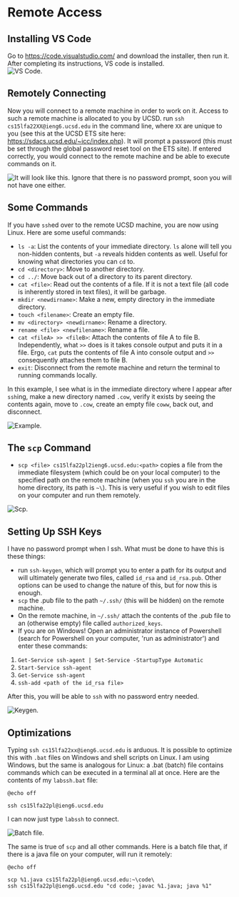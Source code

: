 # Remote Access

## Installing VS Code

Go to https://code.visualstudio.com/ and download the installer, then run it. After completing its instructions, VS code is installed.<br>
![VS Code.](report0vscode.PNG)

## Remotely Connecting

Now you will connect to a remote machine in order to work on it. Access to such a remote machine is allocated to you by UCSD. run ```ssh cs15lfa22XX@ieng6.ucsd.edu``` in the command line, where ```XX``` are unique to you (see this at the UCSD ETS site here: https://sdacs.ucsd.edu/~icc/index.php). It will prompt a password (this must be set through the global password reset tool on the ETS site). If entered correctly, you would connect to the remote machine and be able to execute commands on it. <br>

![It will look like this. Ignore that there is no password prompt, soon you will not have one either.](report0ssh.PNG)

## Some Commands

If you have ```ssh```ed over to the remote UCSD machine, you are now using Linux. Here are some useful commands:

- ``ls -a``: List the contents of your immediate directory. ``ls`` alone will tell you non-hidden contents, but ``-a`` reveals hidden contents as well. Useful for knowing what directories you can ``cd`` to.
- ``cd <directory>``: Move to another directory.
- ``cd ../``: Move back out of a directory to its parent directory.
- ``cat <file>``: Read out the contents of a file. If it is not a text file (all code is inherently stored in text files), it will be garbage.
- ``mkdir <newdirname>``: Make a new, empty directory in the immediate directory.
- ``touch <filename>``: Create an empty file.
- ``mv <directory> <newdirname>``: Rename a directory.
- ``rename <file> <newfilename>``: Rename a file.
- ``cat <fileA> >> <fileB>``: Attach the contents of file A to file B. Independently, what ``>>`` does is it takes console output and puts it in a file. Ergo, ``cat`` puts the contents of file A into console output and ``>>`` consequently attaches them to file B.
- ``exit``: Disconnect from the remote machine and return the terminal to running commands locally. 

In this example, I see what is in the immediate directory where I appear after ```ssh```ing, make a new directory named ```.cow```, verify it exists by seeing the contents again, move to ```.cow```, create an empty file ```coww```, back out, and disconnect.

![Example.](report0cmd.PNG)

## The ```scp``` Command

- ```scp <file> cs15lfa22pl2ieng6.ucsd.edu:<path>``` copies a file from the immediate filesystem (which could be on your local computer) to the specified path on the remote machine (when you ```ssh``` you are in the home directory, its path is ```~\```). This is very useful if you wish to edit files on your computer and run them remotely.

![Scp.](report0scp.PNG)

## Setting Up SSH Keys

I have no password prompt when I ssh. What must be done to have this is these things:
- run ```ssh-keygen```, which will prompt you to enter a path for its output and will ultimately generate two files, called ```id_rsa``` and ```id_rsa.pub```. Other options can be used to change the nature of this, but for now this is enough.
- ```scp``` the .pub file to the path ```~/.ssh/``` (this will be hidden) on the remote machine.
- On the remote machine, in ```~/.ssh/``` attach the contents of the .pub file to an (otherwise empty) file called ```authorized_keys```.
- If you are on Windows! Open an administrator instance of Powershell (search for Powershell on your computer, 'run as administrator') and enter these commands:
1. ``Get-Service ssh-agent | Set-Service -StartupType Automatic``
2. ``Start-Service ssh-agent``
3. ``Get-Service ssh-agent``
4. ``ssh-add <path of the id_rsa file>``

After this, you will be able to ```ssh``` with no password entry needed.

![Keygen.](report0keygen.PNG)

## Optimizations

Typing ```ssh cs15lfa22xx@ieng6.ucsd.edu``` is arduous. It is possible to optimize this with ```.bat``` files on Windows and shell scripts on Linux. I am using Windows, but the same is analogous for Linux: a .bat (batch) file contains commands which can be executed in a terminal all at once. Here are the contents of my ```labssh.bat``` file:

```
@echo off

ssh cs15lfa22pl@ieng6.ucsd.edu
```

I can now just type `labssh` to connect.

![Batch file.](report0bat.PNG)

The same is true of `scp` and all other commands. Here is a batch file that, if there is a java file on your computer, will run it remotely:

```
@echo off 

scp %1.java cs15lfa22pl@ieng6.ucsd.edu:~\code\
ssh cs15lfa22pl@ieng6.ucsd.edu "cd code; javac %1.java; java %1"
```